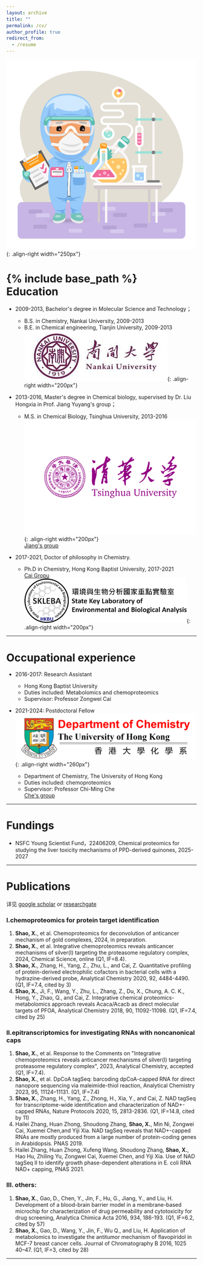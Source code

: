 ```yaml
---
layout: archive
title: ""
permalink: /cv/
author_profile: true
redirect_from:
  - /resume
---
```

![chemist](/images/chemist.png){: .align-right width="250px"}  

{% include base_path %}  
Education
======

* 2009-2013, Bachelor's degree in Molecular Science and Technology；  
  *   B.S. in Chemistry, Nankai University, 2009-2013
  *   B.E. in Chemical engineering, Tianjin University, 2009-2013
![NKU](/images/NKU.png){: .align-right width="200px"}   
 
* 2013-2016, Master's degree in Chemical biology, supervised by Dr. Liu Hongxia in Prof. Jiang Yuyang's group；  
  *   M.S. in Chemical Biology, Tsinghua University, 2013-2016
![THU](/images/THU.png){: .align-right width="200px"}   
[Jiang's group](https://sklco.pkusz.edu.cn/info/1030/1048.htm)
   
* 2017-2021, Doctor of philosophy in Chemistry.    
  *   Ph.D in Chemistry, Hong Kong Baptist University, 2017-2021  
    [Cai Gropu](http://skleba.hkbu.edu.hk/en/home/)  
    ![SKLEBA](/images/skleba.png){: .align-right width="200px"}    

---

Occupational experience 
======
* 2016-2017: Research Assistant
  * Hong Kong Baptist University
  * Duties included: Metabolomics and chemoproteomics
  * Supervisor: Professor Zongwei Cai  

* 2021-2024: Postdoctoral Fellow  
    ![HKU](/images/HKU.png){: .align-right width="260px"}
  * Department of Chemistry, The University of Hong Kong
  * Duties included: chemoproteomics
  * Supervisor: Professor Chi-Ming Che  
    [Che's group](https://cmche-hku.weebly.com/)  

---

Fundings
======
* NSFC Young Scientist Fund，22406209, Chemical proteomics for studying the liver toxicity mechanisms of PPD-derived quinones, 2025-2027

---

Publications
======
详见 [google scholar](https://scholar.google.com/citations?user=TyNXq_sAAAAJ&hl=en) or [researchgate](https://www.researchgate.net/profile/Xiaojian-Shao-2/research)

### I.chemoproteomics for protein target identification ###
1.	__Shao, X.__, et al. Chemoproteomics for deconvolution of anticancer mechanism of gold complexes, 2024, in preparation.
2.	__Shao, X.__, et al. Integrative chemoproteomics reveals anticancer mechanisms of silver(I) targeting the proteasome regulatory complex, 2024, Chemical Science, online (Q1, IF=8.4).
3.	__Shao, X.__, Zhang, H., Yang, Z., Zhu, L., and Cai, Z. Quantitative profiling of protein-derived electrophilic cofactors in bacterial cells with a hydrazine-derived probe, Analytical Chemistry 2020, 92, 4484-4490. (Q1, IF=7.4, cited by 3)  
4.	__Shao, X.__, Ji, F., Wang, Y., Zhu, L., Zhang, Z., Du, X., Chung, A. C. K., Hong, Y., Zhao, Q., and Cai, Z. Integrative chemical proteomics-metabolomics approach reveals Acaca/Acacb as direct molecular targets of PFOA, Analytical Chemistry 2018, 90, 11092-11098. (Q1, IF=7.4, cited by 25)

### II.epitranscriptomics for investigating RNAs with noncanonical caps ###
1.	__Shao, X.__, et al. Response to the Comments on "Integrative chemoproteomics reveals anticancer mechanisms of silver(I) targeting proteasome regulatory complex", 2023, Analytical Chemistry, accepted (Q1, IF=7.4).  
2.	__Shao, X.__, et al. DpCoA tagSeq: barcoding dpCoA-capped RNA for direct nanopore sequencing via maleimide-thiol reaction, Analytical Chemistry 2023, 95, 11124–11131. (Q1, IF=7.4) 
3.  __Shao, X.__, Zhang, H., Yang, Z., Zhong, H., Xia, Y., and Cai, Z. NAD tagSeq for transcriptome-wide identification and characterization of NAD+-capped RNAs, Nature Protocols 2020, 15, 2813-2836. (Q1, IF=14.8, cited by 11)
4.  Hailei Zhang, Huan Zhong, Shoudong Zhang, __Shao, X.__, Min Ni, Zongwei Cai, Xuemei Chen,and Yiji Xia. NAD tagSeq reveals that NAD+-capped RNAs are mostly produced from a large number of protein-coding genes in Arabidopsis. PNAS 2019.
5.  Hailei Zhang, Huan Zhong, Xufeng Wang, Shoudong Zhang, __Shao, X.__, Hao Hu, Zhiling Yu, Zongwei Cai, Xuemei Chen, and Yiji Xia. Use of NAD tagSeq II to identify growth phase-dependent alterations in E. coli RNA NAD+ capping, PNAS 2021.

### III. others: ###
1.	__Shao, X.__, Gao, D., Chen, Y., Jin, F., Hu, G., Jiang, Y., and Liu, H. Development of a blood-brain barrier model in a membrane-based microchip for characterization of drug permeability and cytotoxicity for drug screening, Analytica Chimica Acta 2016, 934, 186-193. (Q1, IF=6.2, cited by 57)  
2.	__Shao, X.__, Gao, D., Wang, Y., Jin, F., Wu Q., and Liu, H. Application of metabolomics to investigate the antitumor mechanism of flavopiridol in MCF-7 breast cancer cells. Journal of Chromatography B 2016, 1025 40–47. (Q1, IF=3, cited by 28)  

---
